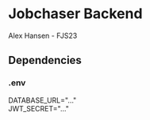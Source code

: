 # Jobchaser Backend

Alex Hansen - FJS23

## Dependencies

### .env

DATABASE_URL="..."  
JWT_SECRET="..."
